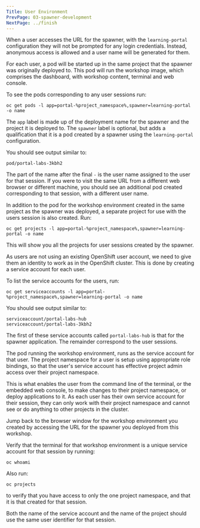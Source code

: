 ```yaml
---
Title: User Environment
PrevPage: 03-spawner-development
NextPage: ../finish
---
```


When a user accesses the URL for the spawner, with the `learning-portal` configuration they will not be prompted for any login credentials. Instead, anonymous access is allowed and a user name will be generated for them.

For each user, a pod will be started up in the same project that the spawner was originally deployed to. This pod will run the workshop image, which comprises the dashboard, with workshop content, terminal and web console.

To see the pods corresponding to any user sessions run:

```execute
oc get pods -l app=portal-%project_namespace%,spawner=learning-portal -o name
```

The `app` label is made up of the deployment name for the spawner and the project it is deployed to. The `spawner` label is optional, but adds a qualification that it is a pod created by a spawner using the `learning-portal` configuration.

You should see output similar to:

```
pod/portal-labs-3kbh2
```

The part of the name after the final `-` is the user name assigned to the user for that session. If you were to visit the same URL from a different web browser or different machine, you should see an additional pod created corresponding to that session, with a different user name.

In addition to the pod for the workshop environment created in the same project as the spawner was deployed, a separate project for use with the users session is also created. Run:

```execute
oc get projects -l app=portal-%project_namespace%,spawner=learning-portal -o name
```

This will show you all the projects for user sessions created by the spawner.

As users are not using an existing OpenShift user account, we need to give them an identity to work as in the OpenShift cluster. This is done by creating a service account for each user.

To list the service accounts for the users, run:

```execute
oc get serviceaccounts -l app=portal-%project_namespace%,spawner=learning-portal -o name
```

You should see output similar to:

```
serviceaccount/portal-labs-hub
serviceaccount/portal-labs-3kbh2
```

The first of these service accounts called `portal-labs-hub` is that for the spawner application. The remainder correspond to the user sessions.

The pod running the workshop environment, runs as the service account for that user. The project namespace for a user is setup using appropriate role bindings, so that the user's service account has effective project admin access over their project namespace.

This is what enables the user from the command line of the terminal, or the embedded web console, to make changes to their project namespace, or deploy applications to it. As each user has their own service account for their session, they can only work with their project namespace and cannot see or do anything to other projects in the cluster.

Jump back to the browser window for the workshop environment you created by accessing the URL for the spawner you deployed from this workshop.

Verify that the terminal for that workshop environment is a unique service account for that session by running:

```copy
oc whoami
```

Also run:

```copy
oc projects
```

to verify that you have access to only the one project namespace, and that it is that created for that session.

Both the name of the service account and the name of the project should use the same user identifier for that session.
